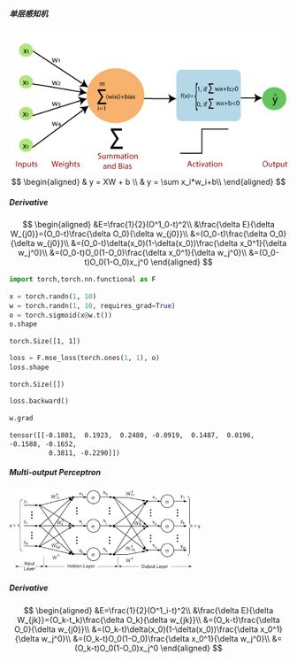 ##### 单层感知机
![slpmodel](https://raw.githubusercontent.com/ebxeax/images/main/singleLayerPerceptron.png)
$$
\begin{aligned}
& y = XW + b \\
& y = \sum x_i*w_i+b\\
\end{aligned}
$$

##### Derivative
$$
\begin{aligned}
&E=\frac{1}{2}(O^1_0-t)^2\\
&\frac{\delta E}{\delta W_{j0}}=(O_0-t)\frac{\delta O_0}{\delta w_{j0}}\\
&=(O_0-t)\frac{\delta O_0}{\delta w_{j0}}\\
&=(O_0-t)\delta(x_0)(1-\delta(x_0))\frac{\delta x_0^1}{\delta w_j^0}\\
&=(O_0-t)O_0(1-O_0)\frac{\delta x_0^1}{\delta w_j^0}\\
&=(O_0-t)O_0(1-O_0)x_j^0
\end{aligned}
$$


```python
import torch,torch.nn.functional as F
```


```python
x = torch.randn(1, 10)
w = torch.randn(1, 10, requires_grad=True)
o = torch.sigmoid(x@w.t())
o.shape
```




    torch.Size([1, 1])




```python
loss = F.mse_loss(torch.ones(1, 1), o)
loss.shape
```




    torch.Size([])




```python
loss.backward()
```


```python
w.grad
```




    tensor([[-0.1801,  0.1923,  0.2480, -0.0919,  0.1487,  0.0196, -0.1588, -0.1652,
              0.3811, -0.2290]])



##### Multi-output Perceptron
![mop](https://raw.githubusercontent.com/ebxeax/images/main/Multi-outputPerceptron.png)
##### Derivative
$$
\begin{aligned}
&E=\frac{1}{2}(O^1_i-t)^2\\
&\frac{\delta E}{\delta W_{jk}}=(O_k-t_k)\frac{\delta O_k}{\delta w_{jk}}\\
&=(O_k-t)\frac{\delta O_0}{\delta w_{j0}}\\
&=(O_k-t)\delta(x_0)(1-\delta(x_0))\frac{\delta x_0^1}{\delta w_j^0}\\
&=(O_k-t)O_0(1-O_0)\frac{\delta x_0^1}{\delta w_j^0}\\
&=(O_k-t)O_0(1-O_0)x_j^0
\end{aligned}
$$
